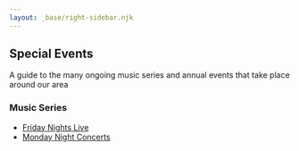 ```yaml
---
layout: _base/right-sidebar.njk
---
```

## Special Events

A guide to the many ongoing music series and annual events that take place 
around our area

### Music Series

* [Friday Nights Live](/events/series/friday-nights-live/)
* [Monday Night Concerts](/events/series/monday-night-concerts/)
